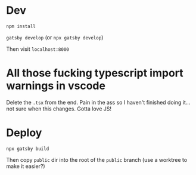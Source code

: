 # Dev

`npm install`

`gatsby develop` (or `npx gatsby develop`)

Then visit `localhost:8000`

# All those fucking typescript import warnings in vscode

Delete the `.tsx` from the end. Pain in the ass so I haven't finished doing it... not sure when this changes. Gotta love JS!

# Deploy

`npx gatsby build`

Then copy `public` dir into the root of the `public` branch (use a worktree to make it easier?)
